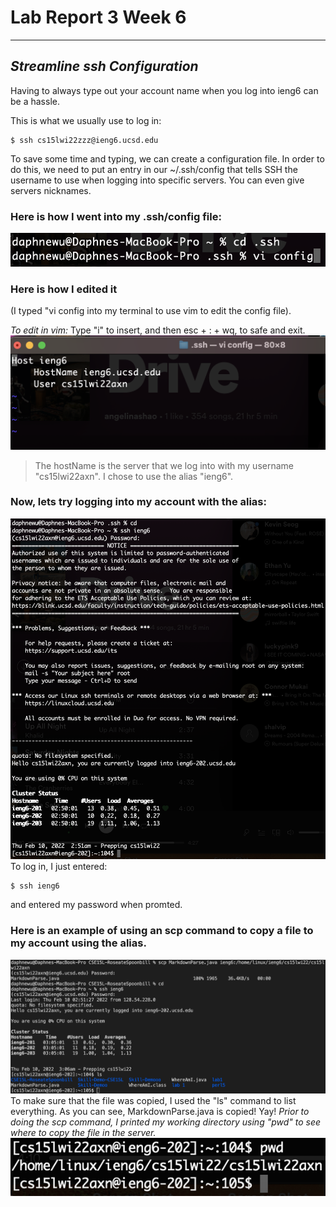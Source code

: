 # Lab Report 3 Week 6
---
## *Streamline ssh Configuration*
Having to always type out your account name when you log into ieng6 can be a hassle. 

This is what we usually use to log in:

```
$ ssh cs15lwi22zzz@ieng6.ucsd.edu
```
To save some time and typing, we can create a configuration file.
In order to do this, we need to put an entry in our ~/.ssh/config that tells SSH the username to use when logging into specific servers. You can even give servers nicknames. 

### Here is how I went into my .ssh/config file:
![Image](photos/ssh.png)
### Here is how I edited it 

(I typed "vi config into my terminal to use vim to edit the config file). 

*To edit in vim:* Type "i" to insert, and then esc + : + wq, to safe and exit. 
![Image](photos/viconfig.png)
> The hostName is the server that we log into with my username "cs15lwi22axn". I chose to use the alias "ieng6".

### Now, lets try logging into my account with the alias:
![Image](photos/sshieng6.png)
To log in, I just entered:
```
$ ssh ieng6
```
and entered my password when promted. 

### Here is an example of using an scp command to copy a file to my account using the alias.
![Image](photos/scpfile.png)
To make sure that the file was copied, I used the "ls" command to list everything. As you can see, MarkdownParse.java is copied! Yay!
*Prior to doing the scp command, I printed my working directory using "pwd" to see where to copy the file in the server.*
![Image](photos/pwd.png)
